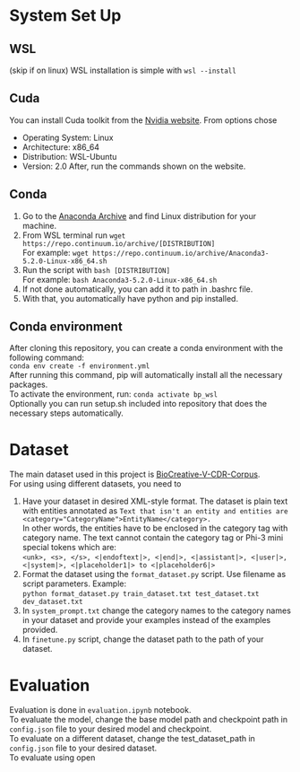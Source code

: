 # System Set Up
## WSL
(skip if on linux)
WSL installation is simple with ```wsl --install```
## Cuda
You can install Cuda toolkit from the [Nvidia website](https://developer.nvidia.com/cuda-downloads).
From options chose
* Operating System: Linux
* Architecture: x86_64
* Distribution: WSL-Ubuntu
* Version: 2.0
After, run the commands shown on the website.
## Conda
1. Go to the [Anaconda Archive](https://repo.anaconda.com/archive/) and find Linux distribution for your machine.
2. From WSL terminal run ```wget https://repo.continuum.io/archive/[DISTRIBUTION]```  
For example: ```wget https://repo.continuum.io/archive/Anaconda3-5.2.0-Linux-x86_64.sh```
3. Run the script with ```bash [DISTRIBUTION]```  
For example: ```bash Anaconda3-5.2.0-Linux-x86_64.sh```
4. If not done automatically, you can add it to path in .bashrc file.
5. With that, you automatically have python and pip installed.
## Conda environment
After cloning this repository, you can create a conda environment with the following command:  
```conda env create -f environment.yml```  
After running this command, pip will automatically install all the necessary packages.  
To activate the environment, run: ```conda activate bp_wsl```  
Optionally you can run setup.sh included into repository that does the necessary steps automatically.
# Dataset
The main dataset used in this project is [BioCreative-V-CDR-Corpus](https://github.com/JHnlp/BioCreative-V-CDR-Corpus/tree/master).  
For using using different datasets, you need to
1. Have your dataset in desired XML-style format. The dataset is plain text with entities annotated as 
```Text that isn't an entity and entities are <category="CategoryName">EntityName</category>.```  
In other words, the entities have to be enclosed in the category tag with category name. The text cannot contain the category tag or
Phi-3 mini special tokens which are:  
```<unk>, <s>, </s>, <|endoftext|>, <|end|>, <|assistant|>, <|user|>, <|system|>, <|placeholder1|> to <|placeholder6|>```
2. Format the dataset using the ```format_dataset.py``` script. Use filename as script parameters. Example:  
```python format_dataset.py train_dataset.txt test_dataset.txt dev_dataset.txt```
3. In ```system_prompt.txt``` change the category names to the category names in your dataset and provide your examples instead of the examples provided.
4. In ```finetune.py``` script, change the dataset path to the path of your dataset.
# Evaluation
Evaluation is done in ```evaluation.ipynb``` notebook.  
To evaluate the model, change the base model path and checkpoint path in ```config.json``` file to your desired model and checkpoint.  
To evaluate on a different dataset, change the test_dataset_path in ```config.json``` file to your desired dataset.  
To evaluate using open
